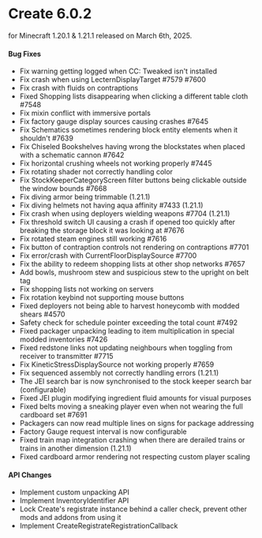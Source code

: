 # Create 6.0.2

for Minecraft 1.20.1 & 1.21.1 released on March 6th, 2025.

#### Bug Fixes

- Fix warning getting logged when CC: Tweaked isn't installed
- Fix crash when using LecternDisplayTarget #7579 #7600
- Fix crash with fluids on contraptions
- Fixed Shopping lists disappearing when clicking a different table cloth #7548
- Fix mixin conflict with immersive portals
- Fix factory gauge display sources causing crashes #7645
- Fix Schematics sometimes rendering block entity elements when it shouldn't #7639
- Fix Chiseled Bookshelves having wrong the blockstates when placed with a schematic cannon #7642
- Fix horizontal crushing wheels not working properly #7445
- Fix rotating shader not correctly handling color
- Fix StockKeeperCategoryScreen filter buttons being clickable outside the window bounds #7668
- Fix diving armor being trimmable (1.21.1)
- Fix diving helmets not having aqua affinity #7433 (1.21.1)
- Fix crash when using deployers wielding weapons #7704 (1.21.1)
- Fix threshold switch UI causing a crash if opened too quickly after breaking the storage block it was looking at #7676
- Fix rotated steam engines still working #7616
- Fix button of contraption controls not rendering on contraptions #7701
- Fix error/crash with CurrentFloorDisplaySource #7700
- Fix the ability to redeem shopping lists at other shop networks #7657
- Add bowls, mushroom stew and suspicious stew to the upright on belt tag
- Fix shopping lists not working on servers
- Fix rotation keybind not supporting mouse buttons
- Fixed deployers not being able to harvest honeycomb with modded shears #4570
- Safety check for schedule pointer exceeding the total count #7492
- Fixed packager unpacking leading to item multiplication in special modded inventories #7426
- Fixed redstone links not updating neighbours when toggling from receiver to transmitter #7715
- Fix KineticStressDisplaySource not working properly #7659
- Fix sequenced assembly not correctly handling errors (1.21.1)
- The JEI search bar is now synchronised to the stock keeper search bar (configurable)
- Fixed JEI plugin modifying ingredient fluid amounts for visual purposes
- Fixed belts moving a sneaking player even when not wearing the full cardboard set #7691
- Packagers can now read multiple lines on signs for package addressing
- Factory Gauge request interval is now configurable
- Fixed train map integration crashing when there are derailed trains or trains in another dimension (1.21.1)
- Fixed cardboard armor rendering not respecting custom player scaling

#### API Changes

- Implement custom unpacking API
- Implement InventoryIdentifier API
- Lock Create's registrate instance behind a caller check, prevent other mods and addons from using it
- Implement CreateRegistrateRegistrationCallback